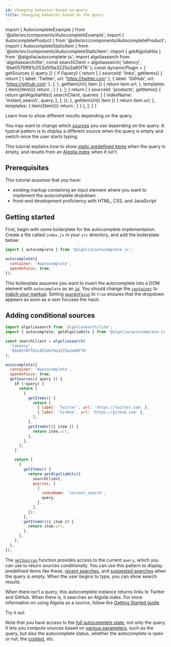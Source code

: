 ```yaml
---
id: changing-behavior-based-on-query
title: Changing behavior based on the query
---
```

import { AutocompleteExample } from '@site/src/components/AutocompleteExample';
import { AutocompleteProduct } from '@site/src/components/AutocompleteProduct';
import { AutocompleteStaticItem } from '@site/src/components/AutocompleteStaticItem';
import { getAlgoliaHits } from '@algolia/autocomplete-js';
import algoliasearch from 'algoliasearch/lite';
const searchClient = algoliasearch(
  'latency',
  '6be0576ff61c053d5f9a3225e2a90f76'
);
const dynamicPlugin = {
  getSources ({ query }) {
    if (!query) {
      return [
        {
          sourceId: 'links',
          getItems() {
            return [
              { label: 'Twitter', url: 'https://twitter.com' },
              { label: 'GitHub', url: 'https://github.com' },
            ];
          },
          getItemUrl({ item }) {
            return item.url;
          },
          templates: {
            item({item}){
              return <AutocompleteStaticItem hit={item} />;
            }
          }
        },
      ];
    }
    return [
      {
        sourceId: 'products',
        getItems() {
          return getAlgoliaHits({
            searchClient,
            queries: [
              {
                indexName: 'instant_search',
                query,
              },
            ],
          });
        },
        getItemUrl({ item }) {
          return item.url;
        },
        templates: {
          item({item}){
            return <AutocompleteProduct hit={item} />;
          }
        }
      },
    ];
  }
}

Learn how to show different results depending on the query.

You may want to change which [sources](sources) you use depending on the query. A typical pattern is to display a different source when the query is empty and switch once the user starts typing.

This tutorial explains how to show [static predefined items](sources/#using-static-sources) when the query is empty, and results from an [Algolia index](https://www.algolia.com/doc/faq/basics/what-is-an-index/) when it isn't.

## Prerequisites

This tutorial assumes that you have:
- existing markup containing an input element where you want to implement the autocomplete dropdown
- front-end development proficiency with HTML, CSS, and JavaScript

## Getting started

First, begin with some boilerplate for the autocomplete implementation. Create a file called `index.js` in your `src` directory, and add the boilerplate below:

```js title="index.js"
import { autocomplete } from '@algolia/autocomplete-js';

autocomplete({
  container: '#autocomplete',
  openOnFocus: true,
});
```

This boilerplate assumes you want to insert the autocomplete into a DOM element with `autocomplete` as an [`id`](https://developer.mozilla.org/en-US/docs/Web/HTML/Global_attributes/id). You should change the [`container`](autocomplete-js/#container) to [match your markup](basic-options). Setting [`openOnFocus`](autocomplete-js/#openonfocus) to `true` ensures that the dropdown appears as soon as a user focuses the input.

## Adding conditional sources


```js title="index.js"
import algoliasearch from 'algoliasearch/lite';
import { autocomplete, getAlgoliaHits } from '@algolia/autocomplete-js';

const searchClient = algoliasearch(
  'latency',
  '6be0576ff61c053d5f9a3225e2a90f76'
);

autocomplete({
  container: '#autocomplete',
  openOnFocus: true,
  getSources({ query }) {
    if (!query) {
      return [
        {
          getItems() {
            return [
              { label: 'Twitter', url: 'https://twitter.com' },
              { label: 'GitHub', url: 'https://github.com' },
            ];
          },
          getItemUrl({ item }) {
            return item.url;
          },
        },
      ];
    }

    return [
      {
        getItems() {
          return getAlgoliaHits({
            searchClient,
            queries: [
              {
                indexName: 'instant_search',
                query,
              },
            ],
          });
        },
        getItemUrl({ item }) {
          return item.url;
        },
      },
    ];
  },
});
```

The [`getSources`](#getsources) function provides access to the current `query`, which you can use to return sources conditionally. You can use this pattern to display predefined items like these, [recent searches](adding-recent-searches), and [suggested searches](adding-suggested-searches) when the query is empty. When the user begins to type, you can show search results.

When there isn't a query, this autocomplete instance returns links to Twitter and GitHub. When there is, it searches an Algolia index. For more information on using Algolia as a source, follow the [Getting Started guide](getting-started).

Try it out:

<AutocompleteExample
  openOnFocus={true}
  plugins={[dynamicPlugin]}
/>

Note that you have access to the [full autocomplete state](state), not only the query. It lets you compute sources based on [various parameters](state#state), such as the query, but also the autocomplete status, whether the autocomplete is open or not, the [context](context), etc.
